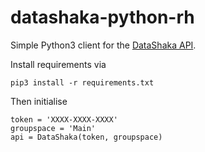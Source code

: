 # datashaka-python-rh

Simple Python3 client for the [DataShaka API](https://github.com/DataShaka/datashaka-api).

Install requirements via

```
pip3 install -r requirements.txt
```

Then initialise

```
token = 'XXXX-XXXX-XXXX'
groupspace = 'Main'
api = DataShaka(token, groupspace)
```